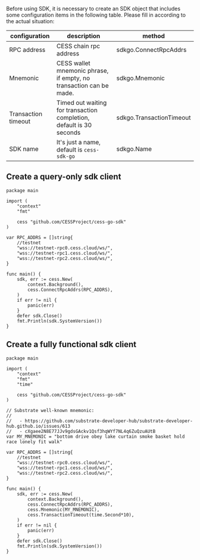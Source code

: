 Before using SDK, it is necessary to create an SDK object that includes some configuration items in the following table. Please fill in according to the actual situation:

| configuration | description | method |
| ------------- | ----------- | ------ |
| RPC address | CESS chain rpc address | sdkgo.ConnectRpcAddrs |
| Mnemonic | CESS wallet mnemonic phrase, if empty, no transaction can be made. | sdkgo.Mnemonic |
| Transaction timeout | Timed out waiting for transaction completion, default is 30 seconds | sdkgo.TransactionTimeout |
| SDK name | It's just a name, default is `cess-sdk-go` | sdkgo.Name |

## Create a query-only sdk client
```golang
package main

import (
	"context"
	"fmt"

	cess "github.com/CESSProject/cess-go-sdk"
)

var RPC_ADDRS = []string{
	//testnet
	"wss://testnet-rpc0.cess.cloud/ws/",
	"wss://testnet-rpc1.cess.cloud/ws/",
	"wss://testnet-rpc2.cess.cloud/ws/",
}

func main() {
	sdk, err := cess.New(
		context.Background(),
		cess.ConnectRpcAddrs(RPC_ADDRS),
	)
	if err != nil {
		panic(err)
	}
	defer sdk.Close()
	fmt.Println(sdk.SystemVersion())
}
```

## Create a fully functional sdk client
```golang
package main

import (
	"context"
	"fmt"
	"time"

	cess "github.com/CESSProject/cess-go-sdk"
)

// Substrate well-known mnemonic:
//
//   - https://github.com/substrate-developer-hub/substrate-developer-hub.github.io/issues/613
//   - cXgaee2N8E77JJv9gdsGAckv1Qsf3hqWYf7NL4q6ZuQzuAUtB
var MY_MNEMONIC = "bottom drive obey lake curtain smoke basket hold race lonely fit walk"

var RPC_ADDRS = []string{
	//testnet
	"wss://testnet-rpc0.cess.cloud/ws/",
	"wss://testnet-rpc1.cess.cloud/ws/",
	"wss://testnet-rpc2.cess.cloud/ws/",
}

func main() {
	sdk, err := cess.New(
		context.Background(),
		cess.ConnectRpcAddrs(RPC_ADDRS),
		cess.Mnemonic(MY_MNEMONIC),
		cess.TransactionTimeout(time.Second*10),
	)
	if err != nil {
		panic(err)
	}
	defer sdk.Close()
	fmt.Println(sdk.SystemVersion())
}
```